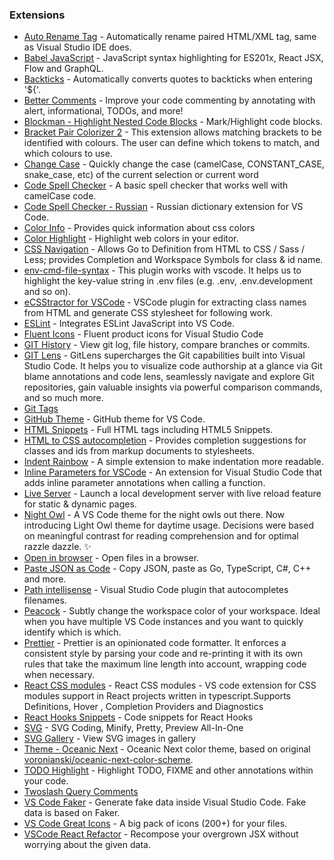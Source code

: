 ### Extensions

- [Auto Rename Tag](https://marketplace.visualstudio.com/items?itemName=formulahendry.auto-rename-tag) - Automatically rename paired HTML/XML tag, same as Visual Studio IDE does.
- [Babel JavaScript](https://marketplace.visualstudio.com/items?itemName=mgmcdermott.vscode-language-babel) - JavaScript syntax highlighting for ES201x, React JSX, Flow and GraphQL.
- [Backticks](https://marketplace.visualstudio.com/items?itemName=fractalbrew.backticks) - Automatically converts quotes to backticks when entering '${'.
- [Better Comments](https://marketplace.visualstudio.com/items?itemName=aaron-bond.better-comments) - Improve your code commenting by annotating with alert, informational, TODOs, and more!
- [Blockman - Highlight Nested Code Blocks](https://marketplace.visualstudio.com/items?itemName=leodevbro.blockman) - Mark/Highlight code blocks.
- [Bracket Pair Colorizer 2](https://marketplace.visualstudio.com/items?itemName=CoenraadS.bracket-pair-colorizer-2) - This extension allows matching brackets to be identified with colours. The user can define which tokens to match, and which colours to use.
- [Change Case](https://marketplace.visualstudio.com/items?itemName=wmaurer.change-case) - Quickly change the case (camelCase, CONSTANT_CASE, snake_case, etc) of the current selection or current word
- [Code Spell Checker](https://marketplace.visualstudio.com/items?itemName=streetsidesoftware.code-spell-checker) - A basic spell checker that works well with camelCase code.
- [Code Spell Checker - Russian](https://marketplace.visualstudio.com/items?itemName=streetsidesoftware.code-spell-checker-russian) - Russian dictionary extension for VS Code.
- [Color Info](https://marketplace.visualstudio.com/items?itemName=bierner.color-info) - Provides quick information about css colors
- [Color Highlight](https://marketplace.visualstudio.com/items?itemName=naumovs.color-highlight) - Highlight web colors in your editor.
- [CSS Navigation](https://marketplace.visualstudio.com/items?itemName=pucelle.vscode-css-navigation) - Allows Go to Definition from HTML to CSS / Sass / Less; provides Completion and Workspace Symbols for class & id name.
- [env-cmd-file-syntax](https://marketplace.visualstudio.com/items?itemName=Nixon.env-cmd-file-syntax) - This plugin works with vscode. It helps us to highlight the key-value string in .env files (e.g. .env, .env.development and so on).
- [eCSStractor for VSCode](https://marketplace.visualstudio.com/items?itemName=diz.ecsstractor-port) - VSCode plugin for extracting class names from HTML and generate CSS stylesheet for following work.
- [ESLint](https://marketplace.visualstudio.com/items?itemName=dbaeumer.vscode-eslint) - Integrates ESLint JavaScript into VS Code.
- [Fluent Icons](https://marketplace.visualstudio.com/items?itemName=miguelsolorio.fluent-icons) - Fluent product icons for Visual Studio Code
- [GIT History](https://marketplace.visualstudio.com/items?itemName=donjayamanne.githistory) - View git log, file history, compare branches or commits.
- [GIT Lens](https://marketplace.visualstudio.com/items?itemName=eamodio.gitlens) - GitLens supercharges the Git capabilities built into Visual Studio Code. It helps you to visualize code authorship at a glance via Git blame annotations and code lens, seamlessly navigate and explore Git repositories, gain valuable insights via powerful comparison commands, and so much more.
- [Git Tags](https://marketplace.visualstudio.com/items?itemName=howardzuo.vscode-git-tags)
- [GitHub Theme](https://marketplace.visualstudio.com/items?itemName=GitHub.github-vscode-theme) - GitHub theme for VS Code.
- [HTML Snippets](https://marketplace.visualstudio.com/items?itemName=abusaidm.html-snippets) - Full HTML tags including HTML5 Snippets.
- [HTML to CSS autocompletion](https://marketplace.visualstudio.com/items?itemName=solnurkarim.html-to-css-autocompletion) - Provides completion suggestions for classes and ids from markup documents to stylesheets. 
- [Indent Rainbow](https://marketplace.visualstudio.com/items?itemName=oderwat.indent-rainbow) - A simple extension to make indentation more readable.
- [Inline Parameters for VSCode](https://marketplace.visualstudio.com/items?itemName=liamhammett.inline-parameters) - An extension for Visual Studio Code that adds inline parameter annotations when calling a function.
- [Live Server](https://marketplace.visualstudio.com/items?itemName=ritwickdey.LiveServer) - Launch a local development server with live reload feature for static & dynamic pages.
- [Night Owl](https://marketplace.visualstudio.com/items?itemName=sdras.night-owl) - A VS Code theme for the night owls out there. Now introducing Light Owl theme for daytime usage. Decisions were based on meaningful contrast for reading comprehension and for optimal razzle dazzle. ✨
- [Open in browser](https://marketplace.visualstudio.com/items?itemName=techer.open-in-browser) - Open files in a browser.
- [Paste JSON as Code](https://marketplace.visualstudio.com/items?itemName=quicktype.quicktype) - Copy JSON, paste as Go, TypeScript, C#, C++ and more.
- [Path intellisense](https://marketplace.visualstudio.com/items?itemName=christian-kohler.path-intellisense) - Visual Studio Code plugin that autocompletes filenames.
- [Peacock](https://marketplace.visualstudio.com/items?itemName=johnpapa.vscode-peacock) - Subtly change the workspace color of your workspace. Ideal when you have multiple VS Code instances and you want to quickly identify which is which.
- [Prettier](https://marketplace.visualstudio.com/items?itemName=esbenp.prettier-vscode) - Prettier is an opinionated code formatter. It enforces a consistent style by parsing your code and re-printing it with its own rules that take the maximum line length into account, wrapping code when necessary.
- [React CSS modules](https://marketplace.visualstudio.com/items?itemName=viijay-kr.react-ts-css) - React CSS modules - VS code extension for CSS modules support in React projects written in typescript.Supports Definitions, Hover , Completion Providers and Diagnostics
- [React Hooks Snippets](https://marketplace.visualstudio.com/items?itemName=AlDuncanson.react-hooks-snippets) - Code snippets for React Hooks
- [SVG](https://marketplace.visualstudio.com/items?itemName=jock.svg) - SVG Coding, Minify, Pretty, Preview All-In-One
- [SVG Gallery](https://marketplace.visualstudio.com/items?itemName=developer2006.svg-gallery) - View SVG images in gallery
- [Theme - Oceanic Next](https://marketplace.visualstudio.com/items?itemName=naumovs.theme-oceanicnext) - Oceanic Next color theme, based on original [voronianski/oceanic-next-color-scheme](https://github.com/voronianski/oceanic-next-color-scheme).
- [TODO Highlight](https://marketplace.visualstudio.com/items?itemName=wayou.vscode-todo-highlight) - Highlight TODO, FIXME and other annotations within your code.
- [Twoslash Query Comments](https://marketplace.visualstudio.com/items?itemName=Orta.vscode-twoslash-queries)
- [VS Code Faker](https://marketplace.visualstudio.com/items?itemName=deerawan.vscode-faker) - Generate fake data inside Visual Studio Code. Fake data is based on Faker.
- [VS Code Great Icons](https://marketplace.visualstudio.com/items?itemName=emmanuelbeziat.vscode-great-icons) - A big pack of icons (200+) for your files.
- [VSCode React Refactor](https://marketplace.visualstudio.com/items?itemName=planbcoding.vscode-react-refactor) - Recompose your overgrown JSX without worrying about the given data.
